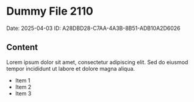 # Dummy File 2110

Date: 2025-04-03
ID: A28DBD28-C7AA-4A3B-8B51-ADB10A2D6026

## Content

Lorem ipsum dolor sit amet, consectetur adipiscing elit.
Sed do eiusmod tempor incididunt ut labore et dolore magna aliqua.

* Item 1
* Item 2
* Item 3

